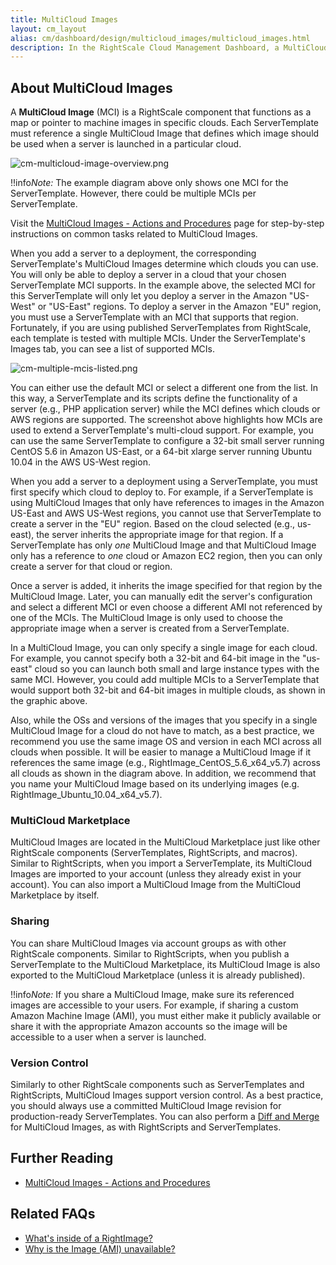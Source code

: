 ```yaml
---
title: MultiCloud Images
layout: cm_layout
alias: cm/dashboard/design/multicloud_images/multicloud_images.html
description: In the RightScale Cloud Management Dashboard, a MultiCloud Image (MCI) is a RightScale component that functions as a map or pointer to machine images in specific clouds.
---
```


## About MultiCloud Images

A **MultiCloud Image** (MCI) is a RightScale component that functions as a map or pointer to machine images in specific clouds. Each ServerTemplate must reference a single MultiCloud Image that defines which image should be used when a server is launched in a particular cloud.

![cm-multicloud-image-overview.png](/img/cm-multicloud-image-overview.png)

!!info*Note:* The example diagram above only shows one MCI for the ServerTemplate. However, there could be multiple MCIs per ServerTemplate.

Visit the [MultiCloud Images - Actions and Procedures](/cm/dashboard/design/multicloud_images/multicloud_images_actions.html) page for step-by-step instructions on common tasks related to MultiCloud Images.

When you add a server to a deployment, the corresponding ServerTemplate's MultiCloud Images determine which clouds you can use. You will only be able to deploy a server in a cloud that your chosen ServerTemplate MCI supports. In the example above, the selected MCI for this ServerTemplate will only let you deploy a server in the Amazon "US-West" or "US-East" regions. To deploy a server in the Amazon "EU" region, you must use a ServerTemplate with an MCI that supports that region. Fortunately, if you are using published ServerTemplates from RightScale, each template is tested with multiple MCIs. Under the ServerTemplate's Images tab, you can see a list of supported MCIs.

![cm-multiple-mcis-listed.png](/img/cm-multiple-mcis-listed.png)

You can either use the default MCI or select a different one from the list. In this way, a ServerTemplate and its scripts define the functionality of a server (e.g., PHP application server) while the MCI defines which clouds or AWS regions are supported. The screenshot above highlights how MCIs are used to extend a ServerTemplate's multi-cloud support. For example, you can use the same ServerTemplate to configure a 32-bit small server running CentOS 5.6 in Amazon US-East, or a 64-bit xlarge server running Ubuntu 10.04 in the AWS US-West region.

When you add a server to a deployment using a ServerTemplate, you must first specify which cloud to deploy to. For example, if a ServerTemplate is using MultiCloud Images that only have references to images in the Amazon US-East and AWS US-West regions, you cannot use that ServerTemplate to create a server in the "EU" region. Based on the cloud selected (e.g., us-east), the server inherits the appropriate image for that region. If a ServerTemplate has only *one* MultiCloud Image and that MultiCloud Image only has a reference to *one* cloud or Amazon EC2 region, then you can only create a server for that cloud or region.

Once a server is added, it inherits the image specified for that region by the MultiCloud Image. Later, you can manually edit the server's configuration and select a different MCI or even choose a different AMI not referenced by one of the MCIs. The MultiCloud Image is only used to choose the appropriate image when a server is created from a ServerTemplate.

In a MultiCloud Image, you can only specify a single image for each cloud. For example, you cannot specify both a 32-bit and 64-bit image in the "us-east" cloud so you can launch both small and large instance types with the same MCI. However, you could add multiple MCIs to a ServerTemplate that would support both 32-bit and 64-bit images in multiple clouds, as shown in the graphic above.

Also, while the OSs and versions of the images that you specify in a single MultiCloud Image for a cloud do not have to match, as a best practice, we recommend you use the same image OS and version in each MCI across all clouds when possible. It will be easier to manage a MultiCloud Image if it references the same image (e.g., RightImage_CentOS_5.6_x64_v5.7) across all clouds as shown in the diagram above. In addition, we recommend that you name your MultiCloud Image based on its underlying images (e.g. RightImage_Ubuntu_10.04_x64_v5.7).

### MultiCloud Marketplace

MultiCloud Images are located in the MultiCloud Marketplace just like other RightScale components (ServerTemplates, RightScripts, and macros). Similar to RightScripts, when you import a ServerTemplate, its MultiCloud Images are imported to your account (unless they already exist in your account). You can also import a MultiCloud Image from the MultiCloud Marketplace by itself.

### Sharing

You can share MultiCloud Images via account groups as with other RightScale components. Similar to RightScripts, when you publish a ServerTemplate to the MultiCloud Marketplace, its MultiCloud Image is also exported to the MultiCloud Marketplace (unless it is already published).

!!info*Note:* If you share a MultiCloud Image, make sure its referenced images are accessible to your users. For example, if sharing a custom Amazon Machine Image (AMI), you must either make it publicly available or share it with the appropriate Amazon accounts so the image will be accessible to a user when a server is launched.

### Version Control

Similarly to other RightScale components such as ServerTemplates and RightScripts, MultiCloud Images support version control. As a best practice, you should always use a committed MultiCloud Image revision for production-ready ServerTemplates. You can also perform a [Diff and Merge](/cm/rs101/version_control_(diff_and_merge).html) for MultiCloud Images, as with RightScripts and ServerTemplates.

## Further Reading

* [MultiCloud Images - Actions and Procedures](/cm/dashboard/design/multicloud_images/multicloud_images_actions.html)

## Related FAQs

* [What's inside of a RightImage?](/faq/What_is_inside_of_a_RightImage.html)
* [Why is the Image (AMI) unavailable?](http://support.rightscale.com/06-FAQs/Why_is_the_Amazon_Machine_Image_(AMI)_unavailable%3F/index.html)
